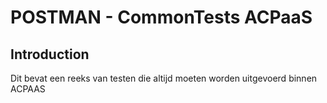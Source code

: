 # POSTMAN - CommonTests ACPaaS
## Introduction
Dit bevat een reeks van testen die altijd moeten worden uitgevoerd binnen ACPAAS
